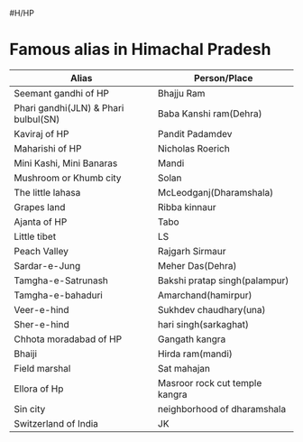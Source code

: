 #H/HP 
# Famous alias in Himachal Pradesh
| Alias                                | Person/Place                   |
| ------------------------------------ | ------------------------------ |
| Seemant gandhi of HP                 | Bhajju Ram                     |
| Phari gandhi(JLN) & Phari bulbul(SN) | Baba Kanshi ram(Dehra)         |
| Kaviraj of HP                        | Pandit Padamdev                |
| Maharishi of HP                      | Nicholas Roerich               |
| Mini Kashi, Mini Banaras             | Mandi                          |
| Mushroom or Khumb city               | Solan                          |
| The little lahasa                    | McLeodganj(Dharamshala)        |
| Grapes land                          | Ribba kinnaur                  |
| Ajanta of HP                         | Tabo                           |
| Little tibet                         | LS                             |
| Peach Valley                         | Rajgarh Sirmaur                |
| Sardar-e-Jung                        | Meher Das(Dehra)               |
| Tamgha-e-Satrunash                   | Bakshi pratap singh(palampur)  |
| Tamgha-e-bahaduri                    | Amarchand(hamirpur)            |
| Veer-e-hind                          | Sukhdev chaudhary(una)         |
| Sher-e-hind                          | hari singh(sarkaghat)          |
| Chhota moradabad of HP               | Gangath kangra                 |
| Bhaiji                               | Hirda ram(mandi)               |
| Field marshal                        | Sat mahajan                    |
| Ellora of Hp                         | Masroor rock cut temple kangra |
| Sin city                             | neighborhood of dharamshala    |
| Switzerland of India                 | JK                               |
